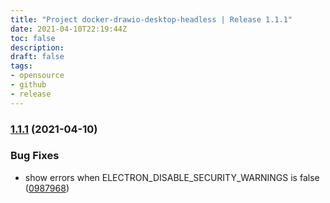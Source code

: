 ```yaml
---
title: "Project docker-drawio-desktop-headless | Release 1.1.1"
date: 2021-04-10T22:19:44Z
toc: false
description: 
draft: false
tags:
- opensource
- github
- release
---
```

### [1.1.1](http://github.com/rlespinasse/docker-drawio-desktop-headless/compare/1.1.0...1.1.1) (2021-04-10)


### Bug Fixes

* show errors when ELECTRON_DISABLE_SECURITY_WARNINGS is false ([0987968](http://github.com/rlespinasse/docker-drawio-desktop-headless/commit/0987968d08fccb9f711d9d1e647f89e80a8f1b47))



